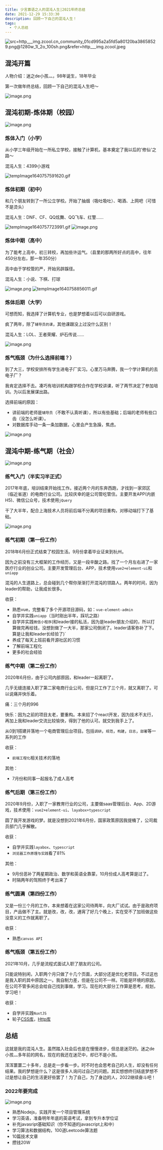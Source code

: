 ```yaml
---
title: 少言寡语之人的混沌人生|2021年终总结
date: 2021-12-29 15:33:30
description: 回顾一下自己的混沌人生！
tags:
  - 个人总结
---
```


![src=http___img.zcool.cn_community_01cd995a2a5fd5a80120ba38658529.png@1280w_1l_2o_100sh.png&refer=http___img.zcool.jpeg](https://p1-juejin.byteimg.com/tos-cn-i-k3u1fbpfcp/7c991c7b35074038b6f1752f6cecf453~tplv-k3u1fbpfcp-watermark.image?)

## 混沌开篇

人物介绍：迷之de小孩灬，98年诞生，18年毕业

第一次做年终总结，回顾一下自己的混沌人生吧～


![image.png](https://p6-juejin.byteimg.com/tos-cn-i-k3u1fbpfcp/8bd2b5bb2f5a41a3b76329d444b1d803~tplv-k3u1fbpfcp-watermark.image?)

## 混沌初期-炼体期（校园）

![image.png](https://p6-juejin.byteimg.com/tos-cn-i-k3u1fbpfcp/2eb1a4ac9b4541f9b62ccde9c7188c24~tplv-k3u1fbpfcp-watermark.image?)

### 炼体入门（小学）
从小学三年级开始在一所私立学校，接触了计算机，基本奠定了我以后的'修仙'之路～

混沌人生：4399小游戏

![tempImage1640757591620.gif](https://p3-juejin.byteimg.com/tos-cn-i-k3u1fbpfcp/9a8d22b2b57143d7b1ed90feb91e7ef7~tplv-k3u1fbpfcp-watermark.image?)

### 炼体初期（初中）
和几个朋友转到了一所公立学校。开始了抽烟（吸吐吸吐）、喝酒、上网吧（可惜不是烫头）

混沌人生：DNF、CF、QQ炫舞、QQ飞车、红警......

![tempImage1640757723991.gif](https://p9-juejin.byteimg.com/tos-cn-i-k3u1fbpfcp/285addfa4eba4d008931d620ff500cb0~tplv-k3u1fbpfcp-watermark.image?)
![image.png](https://p1-juejin.byteimg.com/tos-cn-i-k3u1fbpfcp/28c74fc659274599b906ba28f5b3611a~tplv-k3u1fbpfcp-watermark.image?)

### 炼体中期（高中）
为了能考上高中，初三转校，再加些许运气。（县里的那两所好点的高中，往年450分左右，那一年350分）

高中由于学校管的严，开始另辟蹊径。

混沌人生：小说、下棋、打球

![image.png](https://p9-juejin.byteimg.com/tos-cn-i-k3u1fbpfcp/b758f87fe21b4c2fb7679156a2cbc657~tplv-k3u1fbpfcp-watermark.image?)
![tempImage1640758856011.gif](https://p9-juejin.byteimg.com/tos-cn-i-k3u1fbpfcp/9fb7acfff1d143158d58f56e684d555d~tplv-k3u1fbpfcp-watermark.image?)

### 炼体后期（大学）
可想而知，我选择了计算机专业，也是梦想着以后可以自研游戏。

疯了两年，除了`辅导员的课`，其他课跟没上过没什么区别！

混沌人生：LOL、王者荣耀、炉石传说......

![image.png](https://p3-juejin.byteimg.com/tos-cn-i-k3u1fbpfcp/1881596253c24ee8ac4abb4e988ea853~tplv-k3u1fbpfcp-watermark.image?)

### 炼气瓶颈（为什么选择前端？）
到了大三，学校安排所有学生进电子厂实习。心里万马奔腾，我一个学计算机的去电子厂？

我肯定选择不去。凑巧有培训机构跟学校合作在学校讲课，听了两节决定了参加培训。为以后发展谋出路。

选择前端的原因：
- 讲前端的老师是`辅导员`（不敢不认真听课），所以有些基础；后端的老师有些口齿（没怎么听课）。
- 对数据库手动一条一条加数据，心里会产生急躁，焦虑。

![image.png](https://p9-juejin.byteimg.com/tos-cn-i-k3u1fbpfcp/224bf885637e4879940783bbae316f12~tplv-k3u1fbpfcp-watermark.image?)
## 混沌中期-练气期（社会）

![image.png](https://p1-juejin.byteimg.com/tos-cn-i-k3u1fbpfcp/a741d1760ae847339db28dc3abcd19ad~tplv-k3u1fbpfcp-watermark.image?)
### 练气入门（半实习半正式）
2017年年底，培训结束开始找工作。接近两个月的东奔西跑，才找到一家郊区（临近省道）的电商行业公司。比较庆幸的是公司管吃管住。主要开发APP(内嵌H5)、微信公众号，技术使用`jQuery`

干了大半年，配合上海技术人员将前后端不分离的项目重构，对移动端打下了基础。


![image.png](https://p6-juejin.byteimg.com/tos-cn-i-k3u1fbpfcp/18b0c568db1544a3b85e133e3445f1c6~tplv-k3u1fbpfcp-watermark.image?)
### 练气初期（第一份工作）
2018年6月份正式结束了校园生活。9月份拿着毕业证来到杭州。

因为之前没有三大框架的工作经历，又是一段辛酸之路。找了一个月左右进了一家医疗行业的创业公司。主要开发管理后台、APP，技术使用`vue2+element-ui`和`uniapp`

混沌的人生道路上，总会碰到几个帮你渐渐打开混沌的领路人。两年的时间，因为leader的帮助，让我成长很多。

收获：
- 熟悉vue，完整看了多个开源项目源码，如：`vue-element-admin`
- 自学并实践`uniapp`（当时刚出半年，踩坑之路）
- 自学并实践`微信小程序`(和leader接的私活，因为是leader朋友介绍的，所以打算做完再给钱，没想到做了一大半，那家公司倒闭了。leader请客弥补了下。算是让我和leader长经验了)`
- 养成了每天上班前看开源社区的习惯
- 了解前端工程化
- 更多的社会经验


### 练气中期（第二份工作）

2020年6月份，由于公司内部原因，和leader一起离职了。

几乎无缝连接入职了第二家电商行业公司，但是只工作了三个月，就又离职了。可以说痛并快乐着。

痛：三个月的996

快乐：因为之前的项目太老，要重构。本来招了个react开发，因为技术不太行，再加上我和leader交流比较愉快，得到了他的认可。就交到我手上了。

从0到1搭建并落地一个电商管理后台项目。包括`调研`，`规范`，`构建`，`日志`，`部署`等一系列的工作

收获：
- `前端工程化`相关技术的落地

其他：
- 7月份和同事一起报名了成人高考

### 练气后期（第三份工作）
2020年9月份，入职了一家教育行业的公司，主要做saas管理后台、App、2D游戏，技术使用：`vue2+element-ui`、`layabox+typescript`

圆了我开发游戏的梦。就是没想到2021年6月份，国家政策原因我提桶了，公司裁员部门几乎解散。

收获：
- 自学并实践`layabox`、`typescript`
- `浏览器工作原理与实践`看了81%

其他：
- 9月份恶补了两星期政治、数学和英语全靠蒙，10月份成人高考算是过了。
- 时隔两年的驾照终于考出来了

### 练气圆满（第四份工作）
又是一份三个月的工作，本来想着在这家公司待两年，向大厂试试。由于是政府项目，产品做不了主。就是改，改，改，通宵了好几个晚上，实在受不了加班做这些没意义的工作就离职了。

收获：
- 熟悉`canvas API`

### 练气瓶颈（第五份工作）
2021年10月，几乎是流程式面试入职了朋友的公司。

只能说特别闲，入职两个月只做了十几个页面，大部分还是优化老项目。不过这也是我入职的其中原因之一。我自制力差，但是在公司不一样。可能是环境的原因，在公司不管多闲总会给自己找到事做，学习。现在的大部分工作算是思考，规划，学习吧！

收获：
- 自学并实践`NuxtJS`
- 轮子[CSS库](https://www.npmjs.com/package/lg-css)，[Http库](https://www.npmjs.com/package/lg-http)

## 总结

这就是我的混沌人生。虽然踏入社会后也是在慢慢进步，但总是迷茫的。迷之de小孩灬多年前的网名，现在的我还在迷茫中，却已不是小孩。

浑浑噩噩二十多年，总是走一步看一步。时不时也会思考自己的人生，却没有任何结果。我的梦想是什么？这是很多人询问过自己的问题。其实想想终归结底梦想不过是想让自己的生活更好些罢了！为了自己，为了身边的人，2022继续奋斗吧！


### 2022年要完成

![image.png](https://p9-juejin.byteimg.com/tos-cn-i-k3u1fbpfcp/6e741f5f3d574773bf34868a29718568~tplv-k3u1fbpfcp-watermark.image?)

- 熟悉Nodejs，实践开发一个项目管理系统
- 学习英语，准备明年年底的英语考试，拿到专升本学位证
- 补充javasript基础知识（你不知道的javascript上和中）
- 学习算法和数据结构，100道Leetcode算法题
- 10篇技术文章
- 攒钱20W
